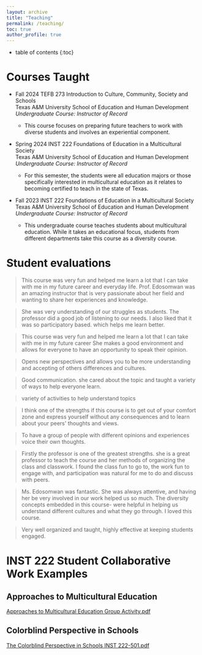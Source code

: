 ```yaml
---
layout: archive
title: "Teaching"
permalink: /teaching/
toc: true
author_profile: true
---
```

* table of contents
{:toc}
# Courses Taught
- Fall 2024		TEFB 273 Introduction to Culture, Community, Society and Schools \
Texas A&M University School of Education and Human Development\
*Undergraduate Course: Instructor of Record*
  - This course focuses on preparing future teachers to work with diverse students and involves an experiential component.

- Spring 2024		INST 222 Foundations of Education in a Multicultural Society \
Texas A&M University School of Education and Human Development\
*Undergraduate Course: Instructor of Record*
  - For this semester, the students were all education majors or those specifically interested in multicultural education as it relates to becoming certified to teach in the state of Texas.
- Fall 2023		INST 222 Foundations of Education in a Multicultural Society \
Texas A&M University School of Education and Human Development\
*Undergraduate Course: Instructor of Record*
  - This undergraduate course teaches students about multicultural education. While it takes an educational focus, students from different departments take this course as a diversity course. 

# Student evaluations

<blockquote>
  <p>
This course was very fun and helped me learn a lot that I can take with me in my future career and everyday life. Prof. Edosomwan was an amazing instructor that is very passionate about her field and wanting to share her experiences and knowledge.
  </p>
</blockquote>

<blockquote>
  <p>
She was very understanding of our struggles as students. The professor did a good job of listening to our needs. I also liked that it was so participatory based. which helps me learn better. 
  </p>
</blockquote>

<blockquote>
  <p>
This course was very fun and helped me learn a lot that I can take with me in my future career She makes a good environment and allows for everyone to have an opportunity to speak their opinion. 
  </p>
</blockquote>


<blockquote>
  <p>
Opens new perspectives and allows you to be more understanding and accepting of others differences and cultures. 
  </p>
</blockquote>


<blockquote>
  <p>
Good communication. she cared about the topic and taught a variety of ways to help everyone learn.
  </p>
</blockquote>

<blockquote>
  <p>
variety of activities to help understand topics 
  </p>
</blockquote>

<blockquote>
  <p>
I think one of the strengths if this course is to get out of your comfort zone and express yourself without any consequences and to learn about your peers' thoughts and views. 
  </p>
</blockquote>

<blockquote>
  <p>
To have a group of people with different opinions and experiences voice their own thoughts. 
  </p>
</blockquote>

<blockquote>
  <p>
Firstly the professor is one of the greatest strengths. she is a great professor to teach the course and her methods of organizing the class and classwork. I found the class fun to go to, the work fun to engage with, and participation was natural for me to do and discuss with peers. 
  </p>
</blockquote>

<blockquote>
  <p>
Ms. Edosomwan was fantastic. She was always attentive, and having her be very involved in our work helped us so much. The diversity concepts embedded in this course- were helpful in helping us understand different cultures and what they go through. I loved this course.
  </p>
</blockquote>

<blockquote>
  <p>
Very well organized and taught, highly effective at keeping students engaged. 
  </p>
</blockquote>

# INST 222 Student Collaborative Work Examples

## Approaches to Multicultural Education
[Approaches to Multicultural Education Group Activity.pdf](https://github.com/user-attachments/files/15876306/Approaches.to.Multicultural.Education.Group.Activity.pdf)

## Colorblind Perspective in Schools
[The Colorblind Perspective in Schools INST 222-501.pdf](https://github.com/user-attachments/files/15876304/The.Colorblind.Perspective.in.Schools.INST.222-501.pdf)

